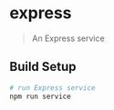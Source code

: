 # express

> An Express service

## Build Setup

``` bash
# run Express service
npm run service
```
